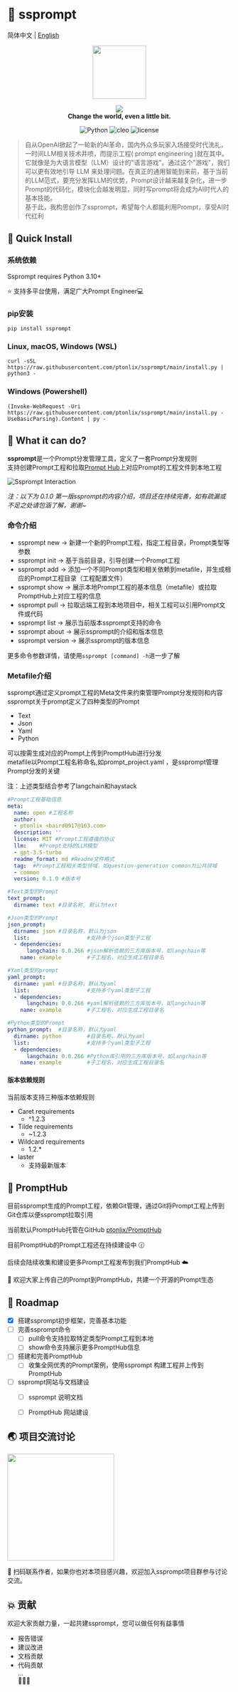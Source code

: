 # 🌌 ssprompt
简体中文 | [English]((./README-en.md))
<p>
	<p align="center">
		<img height=120 src="https://img.gejiba.com/images/e1945208195b199bd244431fd2a6efa0.png">
	</p>
	<p align="center">
		<img src="https://img.gejiba.com/images/605bd1bcc1a14f803f1d8f68b8c1c892.png"><br>
		<b face="雅黑">Change the world, even a little bit.</b>
	<p>
</p>
<p align="center">
<img alt=" Python" src="https://img.shields.io/badge/Python-3.10%2B-blue"/>
<img alt="cleo" src="https://img.shields.io/badge/cleo-2.0.1-yellowgreen"/>
<img alt="license" src="https://img.shields.io/badge/license-Apache-lightgrey"/>
</p>

>自从OpenAI掀起了一轮新的AI革命，国内外众多玩家入场接受时代洗礼，一时间LLM相关技术井喷，而提示工程( prompt engineering )就在其中。   
它就像是为大语言模型（LLM）设计的"语言游戏"。通过这个"游戏"，我们可以更有效地引导 LLM 来处理问题。在真正的通用智能到来前，基于当前的LLM范式，要充分发挥LLM的优势，Prompt设计越来越复杂化，进一步Prompt的代码化，模块化会越发明显，同时写prompt将会成为AI时代人的基本技能。  
基于此，我构思创作了ssprompt，希望每个人都能利用Prompt，享受AI时代红利

## 🚀 Quick Install
### 系统依赖
Ssprompt requires Python 3.10+ 

⭐ 支持多平台使用，满足广大Prompt Engineer💻
### pip安装
```shell
pip install ssprompt
```
### Linux, macOS, Windows (WSL)
```shell
curl -sSL https://raw.githubusercontent.com/ptonlix/ssprompt/main/install.py | python3 -
```
### Windows (Powershell)
```shell
(Invoke-WebRequest -Uri https://raw.githubusercontent.com/ptonlix/ssprompt/main/install.py -UseBasicParsing).Content | py -
```

## 🔔 What it can do?
**ssprompt**是一个Prompt分发管理工具，定义了一套Prompt分发规则  
支持创建Prompt工程和拉取[Prompt Hub](https://github.com/ptonlix/PromptHub)上对应Prompt的工程文件到本地工程


![Ssprompt Interaction](https://img.gejiba.com/images/2cb6f408c1de52e3d2e8c1fb603254ce.png)

_注：以下为 0.1.0 第一版ssprompt的内容介绍，项目还在持续完善，如有疏漏或不足之处请包涵了解，谢谢~_


### 命令介绍 
- ssprompt new   ->  新建一个新的Prompt工程，指定工程目录，Prompt类型等参数
- ssprompt init  ->  基于当前目录，引导创建一个Prompt工程
- ssprompt add   ->  添加一个不同Prompt类型和相关依赖到metafile，并生成相应的Prompt工程目录（工程配置文件）
- ssprompt show  ->  展示本地Prompt工程的基本信息（metafile）或拉取PromptHub上对应工程的信息
- ssprompt pull  ->  拉取远端工程到本地项目中，相关工程可以引用Prompt文件或代码
- ssprompt list  ->  展示当前版本ssprompt支持的命令
- ssprompt about ->  展示ssprompt的介绍和版本信息
- ssprompt version -> 展示ssprompt的版本信息

更多命令参数详情，请使用`ssprompt [command] -h`进一步了解

### Metafile介绍
ssprompt通过定义prompt工程的Meta文件来约束管理Prompt分发规则和内容  
ssprompt关于prompt定义了四种类型的Prompt
- Text
- Json
- Yaml
- Python

可以按需生成对应的Prompt上传到PromptHub进行分发  
metafile以Prompt工程名称命名,如prompt_project.yaml ，是ssprompt管理Prompt分发的关键

注：上述类型结合参考了langchain和haystack
```yaml
#Prompt工程基础信息
meta:
  name: open #工程名称
  author: 
  - ptonlix <baird0917@163.com>
  description: ''
  license: MIT #Prompt工程遵循的协议
  llm:    #Prompt支持的LLM模型
  - gpt-3.5-turbo 
  readme_format: md #Readme文件格式
  tag:  #Prompt工程相关类型领域，如question-generation common为公共领域
  - common
  version: 0.1.0 #版本号

#Text类型的Prompt
text_prompt:
  dirname: text #目录名称, 默认为text

#Json类型的Prompt
json_prompt:
  dirname: json #目录名称，默认为json
  list:                  #支持多个json类型子工程
  - dependencies:   
      langchain: 0.0.266 #json解析依赖的三方库版本号，如langchain等
    name: example        #子工程名，对应生成工程目录名

#Yaml类型的prompt
yaml_prompt: 
  dirname: yaml #目录名称，默认为yaml
  list:					 #支持多个yaml类型子工程
  - dependencies:		
      langchain: 0.0.266 #yaml解析依赖的三方库版本号，如langchain等
    name: example		 #子工程名，对应生成工程目录名

#Python类型的Prompt
python_prompt:	#目录名称，默认为yaml
  dirname: python		 #目录名称，默认为yaml
  list: 				 #支持多个yaml类型子工程
  - dependencies:
      langchain: 0.0.266 #Python库引用的三方库版本号，如langchain等
    name: example		 #子工程名，对应生成工程目录名
```

#### 版本依赖规则
当前版本支持三种版本依赖规则  
* Caret requirements  
	- ^1.2.3
* Tilde requirements  
	- ~1.2.3
* Wildcard requirements 
	- 1.2.*
* laster                
	- 支持最新版本
## 🌊 PromptHub
目前ssprompt生成的Prompt工程，依赖Git管理，通过Git将Prompt工程上传到Git仓库以便ssprompt拉取引用

当前默认PromptHub托管在GitHub [ptonlix/PromptHub](https://github.com/ptonlix/PromptHub)

目前PromptHub的Prompt工程还在持续建设中 🕜

后续会陆续收集和建设更多Prompt工程发布到我们PromptHub ☁️

🍗 欢迎大家上传自己的Prompt到PromptHub，共建一个开源的Prompt生态

## 🚩 Roadmap
- [x] 搭建ssprompt初步框架，完善基本功能
- [ ] 完善ssprompt命令  
   - [ ] pull命令支持拉取特定类型Prompt工程到本地
   - [ ] show命令支持展示更多PromptHub信息
- [ ] 搭建和完善PromptHub
	- [ ] 收集全网优秀的Prompt案例，使用ssprompt 构建工程并上传到PromptHub
- [ ] ssprompt网站与文档建设
	- [ ] ssprompt 说明文档
	- [ ] PromptHub 网站建设


## 🌏 项目交流讨论
<img height=240 src="https://img.gejiba.com/images/f0cf4242e87615dff574806169f9732a.png"/>

🎉 扫码联系作者，如果你也对本项目感兴趣，欢迎加入ssprompt项目群参与讨论交流。

## 💥 贡献
欢迎大家贡献力量，一起共建ssprompt，您可以做任何有益事情
- 报告错误
- 建议改进
- 文档贡献
- 代码贡献  
...  
👏👏👏

